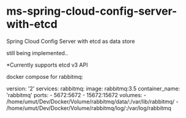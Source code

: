# ms-spring-cloud-config-server-with-etcd
Spring Cloud Config Server with etcd as data store

still being implemented..

*Currently supports etcd v3 API

docker compose for rabbitmq:

version: '2'
services:
  rabbitmq:
    image: rabbitmq:3.5
    container_name: 'rabbitmq'
    ports:
      - 5672:5672
      - 15672:15672
    volumes:
      - /home/umut/Dev/Docker/Volume/rabbitmq/data/:/var/lib/rabbitmq/
      - /home/umut/Dev/Docker/Volume/rabbitmq/log/:/var/log/rabbitmq
